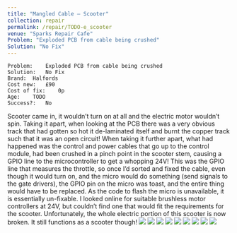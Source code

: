 ```yaml
---
title: "Mangled Cable – Scooter"
collection: repair
permalink: /repair/TODO-e_scooter
venue: "Sparks Repair Cafe"
Problem: "Exploded PCB from cable being crushed"
Solution: "No Fix"
---
```

```
Problem:    Exploded PCB from cable being crushed 
Solution:   No Fix 
Brand:  Halfords 
Cost new:   £90 
Cost of fix:    0p 
Age:    TODO 
Success?:   No 
```
Scooter came in, it wouldn’t turn on at all and the electric motor wouldn’t spin. Taking it apart, when looking at the PCB there was a very obvious track that had gotten so hot it de-laminated itself and burnt the copper track such that it was an open circuit! When taking it further apart, what had happened was the control and power cables that go up to the control module, had been crushed in a pinch point in the scooter stem, causing a GPIO line to the microcontroller to get a whopping 24V! This was the GPIO line that measures the throttle, so once I’d sorted and fixed the cable, even though it would turn on, and the micro would do something (send signals to the gate drivers), the GPIO pin on the micro was toast, and the entire thing would have to be replaced. As the code to flash the micro is unavailable, it is essentially un-fixable. I looked online for suitable brushless motor controllers at 24V, but couldn’t find one that would fit the requirements for the scooter. Unfortunately, the whole electric portion of this scooter is now broken. It still functions as a scooter though!
![](/images/repair_cafe/e_scooter/e_scooter_9.jpg)
![](/images/repair_cafe/e_scooter/e_scooter_4.jpg)
![](/images/repair_cafe/e_scooter/e_scooter_6.jpg)
![](/images/repair_cafe/e_scooter/e_scooter_3.jpg)
![](/images/repair_cafe/e_scooter/e_scooter_1.jpg)
![](/images/repair_cafe/e_scooter/e_scooter_2.jpg)
![](/images/repair_cafe/e_scooter/e_scooter_5.jpg)
![](/images/repair_cafe/e_scooter/e_scooter_8.jpg)
![](/images/repair_cafe/e_scooter/e_scooter_7.jpg)
